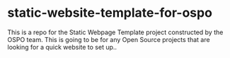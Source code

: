 # static-website-template-for-ospo
This is a repo for the Static Webpage Template project constructed by the OSPO team. This is going to be for any Open Source projects that are looking for a quick website to set up.. 
